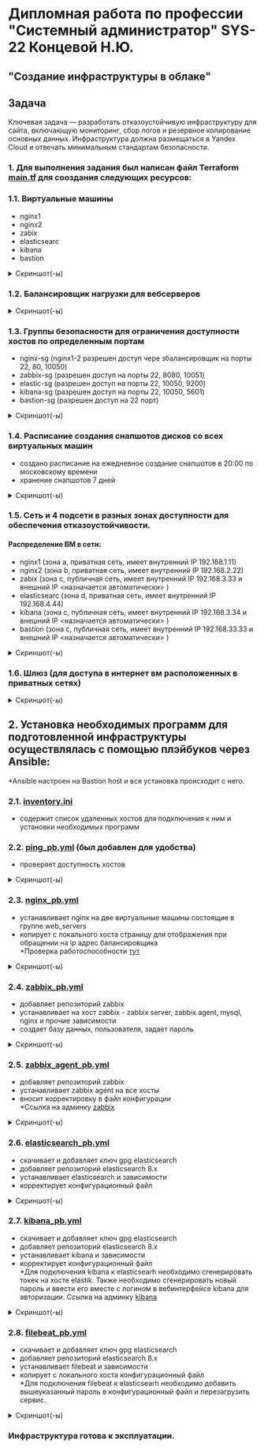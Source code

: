 # Дипломная работа по профессии "Системный администратор" SYS-22 Концевой Н.Ю.
## "Создание инфраструктуры в облаке"


## Задача
Ключевая задача — разработать отказоустойчивую инфраструктуру для сайта, включающую мониторинг, сбор логов и резервное копирование основных данных. Инфраструктура должна размещаться в Yandex Cloud и отвечать минимальным стандартам безопасности.



### 1. Для выполнения задания был написан файл Terraform [main.tf](https://github.com/Stitchzxz/final_work/blob/main/main.tf) для сооздания следующих ресурсов:
 
### 1.1. Виртуальные машины 
  - nginx1 
  - nginx2 
  - zabix 
  - elasticsearc
  - kibana
  - bastion


<details>
<summary> Скриншот(-ы) </summary>

![список вм](https://github.com/Stitchzxz/final_work/blob/main/img/VM_list.png)

</details>


### 1.2. Балансировщик нагрузки для вебсерверов

<details>
<summary> Скриншот(-ы) </summary>

![балансировщик](https://github.com/Stitchzxz/final_work/blob/main/img/alb.png)

</details>


### 1.3. Группы безопасности для ограничения доступности хостов по определенным портам
  - nginx-sg (nginx1-2 разрешен доступ чере збалансировщик на порты 22, 80, 10050)
  - zabbix-sg  (разрешен доступ на порты 22, 8080, 10051)
  - elastic-sg (разрешен доступ на порты 22, 10050, 9200)
  - kibana-sg (разрешен доступ на порты 22, 10050, 5601)
  - bastion-sg (разрешен доступ на 22 порт)

<details>
<summary> Скриншот(-ы) </summary>

![группы безопасности](https://github.com/Stitchzxz/final_work/blob/main/img/security_groups.png)

</details>

### 1.4. Расписание создания снапшотов дисков со всех виртуальных машин
  - создано расписание на ежедневное создание снапшотов в 20:00 по московскому времени
  - хранение снапшотов 7 дней


<details>
<summary> Скриншот(-ы) </summary>

![снимки дисков](https://github.com/Stitchzxz/final_work/blob/main/img/schedule.png)

</details>


### 1.5. Сеть и 4 подсети в разных зонах доступности для обеспечения отказоустойчивости.
#### Pаспределение ВМ в сети:
  - nginx1 (зона а, приватная сеть, имеет внутренний IP 192.168.1.11)
  - nginx2 (зона b, приватная сеть, имеет внутренний IP 192.168.2.22)
  - zabix (зона c, публичная сеть, имеет внутренний IP 192.168.3.33 и внешний IP <назначается автоматически> )
  - elasticsearc (зона d, приватная сеть, имеет внутренний IP 192.168.4.44)
  - kibana (зона c, публичная сеть, имеет внутренний IP 192.168.3.34 и внешний IP <назначается автоматически> )
  - bastion (зона c, публичная сеть, имеет внутренний IP 192.168.33.33 и внешний IP <назначается автоматически> )

<details>
<summary> Скриншот(-ы) </summary>

![Карта сети](https://github.com/Stitchzxz/final_work/blob/main/img/network1.png)

</details>


### 1.6. Шлюз (для доступа в интернет вм расположенных в приватных сетях)

<details>
<summary> Скриншот(-ы) </summary>

![Карта сети](https://github.com/Stitchzxz/final_work/blob/main/img/network_map.png)

</details>




## 2. Установка необходимых программ для подготовленной инфраструктуры осуществлялась с помощью плэйбуков через Ansible:

*Ansible настроен на Bastion host и вся установка происходит с него.

### 2.1. [inventory.ini](https://github.com/Stitchzxz/final_work/blob/main/ansible/inventory.ini)
  - содержит список удаленных хостов для подключения к ним и установки необходимых программ

### 2.2. [ping_pb.yml](https://github.com/Stitchzxz/final_work/blob/main/ansible/ping_pb.yml) (был добавлен для удобства)
  - проверяет доступность хостов

<details>
<summary> Скриншот(-ы) </summary>

![пинг](https://github.com/Stitchzxz/final_work/blob/main/img/ping.png)

</details>

### 2.3. [nginx_pb.yml](https://github.com/Stitchzxz/final_work/blob/main/ansible/nginx_pb.yml) 
  - устанавливает nginx на две виртуальные машины состоящие в группе web_servers
  - копирует c локального хоста страницу для отображения при обращении на ip адрес балансировщика  
*Проверка работоспособности [тут](http://158.160.144.65:80)

<details>
<summary> Скриншот(-ы) </summary>

![веб страница](https://github.com/Stitchzxz/final_work/blob/main/img/web_page.png)

</details>


### 2.4. [zabbix_pb.yml](https://github.com/Stitchzxz/final_work/blob/main/ansible/zabbix_pb.yml)
  - добавляет репозиторий zabbix
  - устанавливает на хост zabbix -  zabbix server, zabbix agent, mysql, nginx и прочие зависимости
  - создает базу данных, пользователя, задает пароль

<details>
<summary> Скриншот(-ы) </summary>

![установка zabbix](https://github.com/Stitchzxz/final_work/blob/main/img/install_zabbix_server.png)
![установка zabbix](https://github.com/Stitchzxz/final_work/blob/main/img/finish_install_zabbix.png)

</details>


### 2.5. [zabbix_agent_pb.yml](https://github.com/Stitchzxz/final_work/blob/main/ansible/zabbix_agent_pb.yml)
  - добавляет репозиторий zabbix
  - устанавливает zabbix agent на все хосты
  - вносит корректировку в файл конфигурации  
*Ссылка на админку [zabbix](http://51.250.41.230:8080)

<details>
<summary> Скриншот(-ы) </summary>

![установка zabbix-agent](https://github.com/Stitchzxz/final_work/blob/main/img/insinstall_zabbix_agent.png)
![установка zabbix-agent](https://github.com/Stitchzxz/final_work/blob/main/img/enable_zabagent.png)
![установка zabbix-agent](https://github.com/Stitchzxz/final_work/blob/main/img/dashboard_zabbix.png)

</details>

### 2.6. [elasticsearch_pb.yml](https://github.com/Stitchzxz/final_work/blob/main/ansible/elasticsearch_pb.yml)
  - скачивает и добавляет ключ gpg elasticsearch
  - добавляет репозиторий elasticsearch 8.x
  - устанавливает elasticsearch и зависимости
  - корректирует конфигурационный файл

<details>
<summary> Скриншот(-ы) </summary>

![установка elastic](https://github.com/Stitchzxz/final_work/blob/main/img/install_elastic.png)
![установка elastic](https://github.com/Stitchzxz/final_work/blob/main/img/elastic_status.png)

</details>

### 2.7. [kibana_pb.yml](https://github.com/Stitchzxz/final_work/blob/main/ansible/kibana_pb.yml)
  - скачивает и добавляет ключ gpg elasticsearch
  - добавляет репозиторий elasticsearch 8.x
  - устанавливает kibana и зависимости
  - корректирует конфигурационный файл  
*Для подключения kibana к elasticsearh необходимо сгенерировать токек на хосте elastik. Также необходимо сгенерировать новый пароль и ввести его вместе с логином в вебинтерфейсе kibana для авторизации. Ссылка на админку [kibana](http://51.250.38.126:5601)

<details>
<summary> Скриншот(-ы) </summary>

![установка kibana](https://github.com/Stitchzxz/final_work/blob/main/img/install_kibana.png)
![установка kibana](https://github.com/Stitchzxz/final_work/blob/main/img/kibana_status.png)
![установка kibana](https://github.com/Stitchzxz/final_work/blob/main/img/kibana_web.png)

</details>

### 2.8. [filebeat_pb.yml](https://github.com/Stitchzxz/final_work/blob/main/ansible/filebeat_pb.yml)
  - скачивает и добавляет ключ gpg elasticsearch
  - добавляет репозиторий elasticsearch 8.x
  - устанавливает filebeat и зависимости
  - копирует с локального хоста конфигурационный файл  
*Для подключения filebeat к elasticsearh необходимо добавить вышеуказанный пароль в конфигурационный файл и перезагрузить сервис.

<details>
<summary> Скриншот(-ы) </summary>

![установка filebeat](https://github.com/Stitchzxz/final_work/blob/main/img/install_filebeat.png)
![установка filebeat](https://github.com/Stitchzxz/final_work/blob/main/img/filebeat_status.png)
![установка filebeat](https://github.com/Stitchzxz/final_work/blob/main/img/filebeat_web.png)

</details>



### Инфраструктура готова к эксплуатации.

